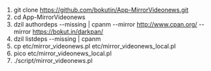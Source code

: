 1. git clone https://github.com/bokutin/App-MirrorVideonews.git
2. cd App-MirrorVideonews
3. dzil authordeps --missing | cpanm --mirror http://www.cpan.org/ --mirror https://bokut.in/darkpan/
4. dzil listdeps --missing | cpanm
5. cp etc/mirror\_videonews.pl etc/mirror\_videonews\_local.pl 
6. pico etc/mirror\_videonews\_local.pl 
7. ./script/mirror\_videonews.pl
